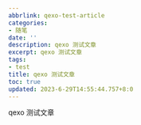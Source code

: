```yaml
---
abbrlink: qexo-test-article
categories:
- 随笔
date: ''
description: qexo 测试文章
excerpt: qexo 测试文章 
tags:
- test
title: qexo 测试文章
toc: true
updated: 2023-6-29T14:55:44.757+8:0
---
```

qexo 测试文章
